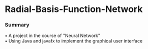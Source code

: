 # Radial-Basis-Function-Network
### Summary  
• A project in the course of "Neural Network"  
• Using Java and javafx to implement the graphical user interface  
